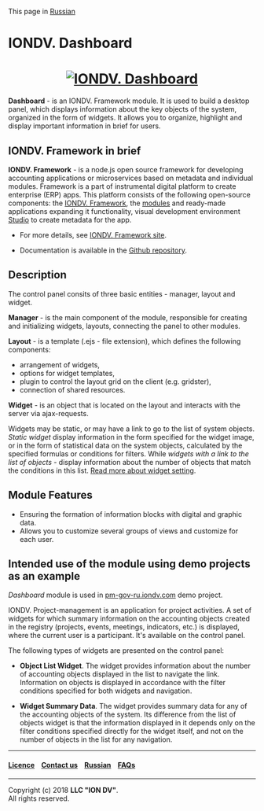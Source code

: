 This page in [Russian](/README_RU.md)

# IONDV. Dashboard

<h1 align="center"> <a href="https://www.iondv.com/"><img src="/dashboard.png" alt="IONDV. Dashboard" align="center"></a>
</h1>  

**Dashboard** - is an IONDV. Framework module. It is used to build a desktop panel, which displays information about the key objects of the system, organized in the form of widgets. It allows you to organize, highlight and display important information in brief for users.

## IONDV. Framework in brief

**IONDV. Framework** - is a node.js open source framework for developing accounting applications
or microservices based on metadata and individual modules. Framework is a part of 
instrumental digital platform to create enterprise 
(ERP) apps. This platform consists of the following open-source components: the [IONDV. Framework](https://github.com/iondv/framework), the
[modules](https://github.com/topics/iondv-module) and ready-made applications expanding it
functionality, visual development environment [Studio](https://github.com/iondv/studio) to create metadata for the app.

* For more details, see [IONDV. Framework site](https://iondv.com). 

* Documentation is available in the [Github repository](https://github.com/iondv/framework/blob/master/docs/en/index.md).

## Description

The control panel consits of three basic entities - manager, layout and widget.

**Manager** - is the main component of the module, responsible for creating and initializing widgets, layouts, connecting the panel to other modules.

**Layout** - is a template (.ejs - file extension), which defines the following components:
* arrangement of widgets, 
* options for widget templates, 
* plugin to control the layout grid on the client (e.g. gridster), 
* connection of shared resources.

**Widget** - is an object that is located on the layout and interacts with the server via ajax-requests. 

Widgets may be static, or may have a link to go to the list of system objects. _Static widget_ display information in the form specified for the widget image, or in the form of statistical data on the system objects, calculated by the specified formulas or conditions for filters. While _widgets with a link to the list of objects_ - display information about the number of objects that match the conditions in this list. [Read more about widget setting](/docs/ru/layouts.md).

## Module Features

- Ensuring the formation of information blocks with digital and graphic data. 
- Allows you to customize several groups of views and customize for each user.

## Intended use of the module using demo projects as an example

_Dashboard_ module is used in [pm-gov-ru.iondv.com](https://pm-gov-ru.iondv.com/geomap) demo project.

IONDV. Project-management is an application for project activities. A set of widgets for which summary information on the accounting objects created in the registry (projects, events, meetings, indicators, etc.) is displayed, where the current user is a participant. It's available on the control panel.

The following types of widgets are presented on the control panel:

* **Object List Widget**. The widget provides information about the number of accounting objects displayed in the list to navigate the link. Information on objects is displayed in accordance with the filter conditions specified for both widgets and navigation.

* **Widget Summary Data**. The widget provides summary data for any of the accounting objects of the system. Its difference from the list of objects widget is that the information displayed in it depends only on the filter conditions specified directly for the widget itself, and not on the number of objects in the list for any navigation.


--------------------------------------------------------------------------  


 #### [Licence](/LICENCE) &ensp;  [Contact us](https://iondv.com) &ensp;    [Russian](/README_RU.md)   &ensp; [FAQs](/faqs.md)

--------------------------------------------------------------------------  

Copyright (c) 2018 **LLC "ION DV"**.  
All rights reserved. 